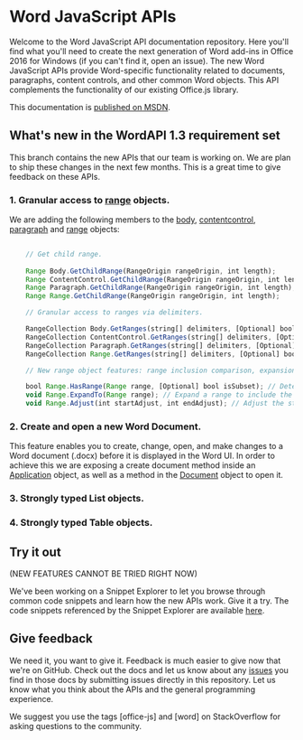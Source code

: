 # Word JavaScript APIs

Welcome to the Word JavaScript API documentation repository. Here you'll find what you'll need to create the next generation of Word add-ins in Office 2016 for Windows (if you can't find it, open an issue). The new Word JavaScript APIs provide Word-specific functionality related to documents, paragraphs, content controls, and other common Word objects. This API complements the functionality of our existing Office.js library. 

This documentation is [published on MSDN](https://msdn.microsoft.com/EN-US/library/office/mt616496.aspx). 

## What's new in the WordAPI 1.3 requirement set
This branch contains the new APIs that our team is working on. We are plan to ship these changes in the next few months. This is a great time to give feedback on these APIs.

### 1. Granular access to [range](/word/word-add-ins-javascript-reference/range.md) objects. 

We are adding the following members to the [body](/word/word-add-ins-javascript-reference/body.md), [contentcontrol](/word/word-add-ins-javascript-reference/contentcontrol.md), [paragraph](/word/word-add-ins-javascript-reference/paragraph.md) and [range](/word/word-add-ins-javascript-reference/range.md) objects:

```js
    
    // Get child range.
         
	Range Body.GetChildRange(RangeOrigin rangeOrigin, int length);
	Range ContentControl.GetChildRange(RangeOrigin rangeOrigin, int length);
	Range Paragraph.GetChildRange(RangeOrigin rangeOrigin, int length);
	Range Range.GetChildRange(RangeOrigin rangeOrigin, int length);

    // Granular access to ranges via delimiters.

	RangeCollection Body.GetRanges(string[] delimiters, [Optional] bool excludeDelimiters, [Optional] bool trimWhite, [Optional] bool excludeEndingMarks); 
	RangeCollection ContentControl.GetRanges(string[] delimiters, [Optional] bool excludeDelimiters, [Optional] bool trimWhite, [Optional] bool excludeEndingMarks, [Optional] bool within);
	RangeCollection Paragraph.GetRanges(string[] delimiters, [Optional] bool excludeDelimiters, [Optional] bool trimWhite);
	RangeCollection Range.GetRanges(string[] delimiters, [Optional] bool excludeDelimiters, [Optional] bool trimWhite, [Optional] bool excludeEndingMarks, [Optional] bool within);

    // New range object features: range inclusion comparison, expansion, and range boundary adjustments.

	bool Range.HasRange(Range range, [Optional] bool isSubset); // Determine whether a range includes another range.
	void Range.ExpandTo(Range range); // Expand a range to include the bounds of another range.
	void Range.Adjust(int startAdjust, int endAdjust); // Adjust the start and end of the range by the specified number of characters. 

```


### 2. Create and open a new Word Document. 

This feature enables you to create, change, open, and make changes to a Word document (.docx) before it is displayed in the Word UI.
In order to achieve this we are exposing a create document method inside an [Application](/word/word-add-ins-javascript-reference/application.md) object, as well as a method in the [Document](/word/word-add-ins-javascript-reference/document.md) object to open it.

### 3. Strongly typed List objects.

### 4. Strongly typed Table objects.

## Try it out 
(NEW FEATURES CANNOT BE TRIED RIGHT NOW)

We've been working on a Snippet Explorer to let you browse through common code snippets and learn how the new APIs work. Give it a try. The code snippets referenced by the Snippet Explorer are available [here](https://officesnippetexplorer.azurewebsites.net/#/snippets/word). 

## Give feedback

We need it, you want to give it. Feedback is much easier to give now that we're on GitHub. Check out the docs and let us know about any [issues](https://github.com/OfficeDev/office-js-docs/issues) you find in those docs by submitting issues directly in this repository. Let us know what you think about the APIs and the general programming experience. 

We suggest you use the tags [office-js] and [word] on StackOverflow for asking questions to the community.
